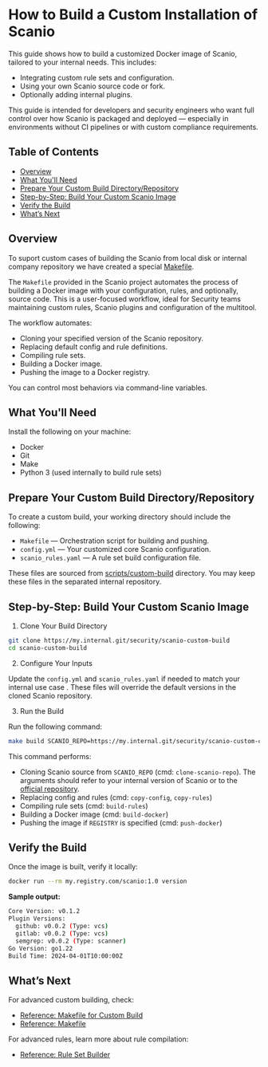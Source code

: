# How to Build a Custom Installation of Scanio

This guide shows how to build a customized Docker image of Scanio, tailored to your internal needs. This includes:
- Integrating custom rule sets and configuration.
- Using your own Scanio source code or fork.
- Optionally adding internal plugins.

This guide is intended for developers and security engineers who want full control over how Scanio is packaged and deployed — especially in environments without CI pipelines or with custom compliance requirements.


## Table of Contents

- [Overview](#overview)
- [What You'll Need](#what-youll-need)
- [Prepare Your Custom Build Directory/Repository](#prepare-your-custom-build-directoryrepository)
- [Step-by-Step: Build Your Custom Scanio Image](#step-by-step-build-your-custom-scanio-image)
- [Verify the Build](#verify-the-build)
- [What’s Next](#whats-next)

## Overview

To suport custom cases of building the Scanio from local disk or internal company repository we have created a special [Makefile](../../scripts/custom-build/Makefile).

The `Makefile` provided in the Scanio project automates the process of building a Docker image with your configuration, rules, and optionally, source code.
This is a user-focused workflow, ideal for Security teams maintaining custom rules, Scanio plugins and configuration of the multitool.

The workflow automates:
- Cloning your specified version of the Scanio repository.
- Replacing default config and rule definitions.
- Compiling rule sets.
- Building a Docker image.
- Pushing the image to a Docker registry.

You can control most behaviors via command-line variables.

## What You'll Need

Install the following on your machine:
- Docker
- Git
- Make
- Python 3 (used internally to build rule sets)


## Prepare Your Custom Build Directory/Repository

To create a custom build, your working directory should include the following:
- `Makefile` — Orchestration script for building and pushing.
- `config.yml` — Your customized core Scanio configuration.
- `scanio_rules.yaml` — A rule set build configuration file.

These files are sourced from [scripts/custom-build](../../scripts/custom-build/) directory. You may keep these files in the separated internal repository.


## Step-by-Step: Build Your Custom Scanio Image

1. Clone Your Build Directory
```bash
git clone https://my.internal.git/security/scanio-custom-build
cd scanio-custom-build
```

2. Configure Your Inputs

Update the `config.yml` and `scanio_rules.yaml` if needed to match your internal use case . These files will override the default versions in the cloned Scanio repository.


3. Run the Build

Run the following command:
```bash
make build SCANIO_REPO=https://my.internal.git/security/scanio-custom-code VERSION=1.0 REGISTRY=my.registry.com/scanio PLUGINS="github gitlab bitbucket semgrep bandit trufflehog"
```

This command performs:
- Cloning Scanio source from `SCANIO_REPO` (cmd: `clone-scanio-repo`). The arguments should refer to your internal version of Scanio or to the [official repository](https://github.com/scan-io-git/scan-io). 
- Replacing config and rules (cmd: `copy-config`, `copy-rules`)
- Compiling rule sets (cmd: `build-rules`)
- Building a Docker image (cmd: `build-docker`)
- Pushing the image if `REGISTRY` is specified (cmd: `push-docker`)


## Verify the Build

Once the image is built, verify it locally:
```bash
docker run --rm my.registry.com/scanio:1.0 version
```

**Sample output:**
```bash
Core Version: v0.1.2
Plugin Versions:
  github: v0.0.2 (Type: vcs)
  gitlab: v0.0.2 (Type: vcs)
  semgrep: v0.0.2 (Type: scanner)
Go Version: go1.22
Build Time: 2024-04-01T10:00:00Z
```

## What’s Next

For advanced custom building, check:
- [Reference: Makefile for Custom Build](../reference/makefile-custom-build.md)
- [Reference: Makefile](../reference/makefile.md)

For advanced rules, learn more about rule compilation:
- [Reference: Rule Set Builder](../reference/rule-set-builder.md)
